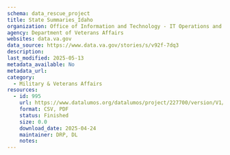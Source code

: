 ```yaml
---
schema: data_rescue_project 
title: State Summaries_Idaho
organization: Office of Information and Technology - IT Operations and Services (ITOPS)
agency: Department of Veterans Affairs
websites: data.va.gov
data_source: https://www.data.va.gov/stories/s/v92f-7dq3
description: 
last_modified: 2025-05-13
metadata_available: No
metadata_url: 
category:
  - Military & Veterans Affairs 
resources:
  - id: 995
    url: https://www.datalumos.org/datalumos/project/227700/version/V1/view
    format: CSV, PDF
    status: Finished
    size: 0.0
    download_date: 2025-04-24
    maintainer: DRP, DL
    notes: 
---
```

